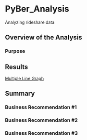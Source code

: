 # PyBer_Analysis
Analyzing rideshare data 

## Overview of the Analysis

### Purpose

## Results

[Multiple Line Graph](https://github.com/MServ/PyBer_Analysis/blob/main/analysis/PyBer_fare_summary.png)

## Summary

### Business Recommendation #1

### Business Recommendation #2

### Business Recommendation #3
